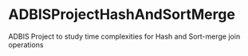 # ADBISProjectHashAndSortMerge
ADBIS Project to study time complexities for Hash and Sort-merge join operations
